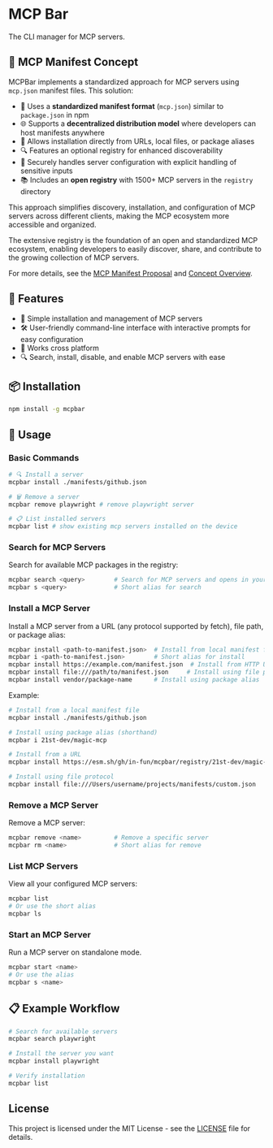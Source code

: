 # MCP Bar

The CLI manager for MCP servers.

## 🧩 MCP Manifest Concept

MCPBar implements a standardized approach for MCP servers using `mcp.json` manifest files. This solution:

- 📄 Uses a **standardized manifest format** (`mcp.json`) similar to `package.json` in npm
- 🌐 Supports a **decentralized distribution model** where developers can host manifests anywhere
- 🔄 Allows installation directly from URLs, local files, or package aliases
- 🔍 Features an optional registry for enhanced discoverability
- 🔐 Securely handles server configuration with explicit handling of sensitive inputs
- 📚 Includes an **open registry** with 1500+ MCP servers in the `registry` directory

This approach simplifies discovery, installation, and configuration of MCP servers across different clients, making the MCP ecosystem more accessible and organized.

The extensive registry is the foundation of an open and standardized MCP ecosystem, enabling developers to easily discover, share, and contribute to the growing collection of MCP servers.

For more details, see the [MCP Manifest Proposal](./doc/proposal.md) and [Concept Overview](./doc/idea.md).

## 🌟 Features

- 🔄 Simple installation and management of MCP servers
- 🛠️ User-friendly command-line interface with interactive prompts for easy configuration
- 📱 Works cross platform
- 🔍 Search, install, disable, and enable MCP servers with ease

## 📦 Installation

```sh
npm install -g mcpbar
```

## 🔧 Usage

### Basic Commands

```sh
# 🔍 Install a server
mcpbar install ./manifests/github.json

# 🗑️ Remove a server
mcpbar remove playwright # remove playwright server

# 📋 List installed servers
mcpbar list # show existing mcp servers installed on the device
```

### Search for MCP Servers

Search for available MCP packages in the registry:

```bash
mcpbar search <query>        # Search for MCP servers and opens in your browser
mcpbar s <query>             # Short alias for search
```

### Install a MCP Server

Install a MCP server from a URL (any protocol supported by fetch), file path, or package alias:

```bash
mcpbar install <path-to-manifest.json>  # Install from local manifest file
mcpbar i <path-to-manifest.json>        # Short alias for install
mcpbar install https://example.com/manifest.json  # Install from HTTP URL
mcpbar install file:///path/to/manifest.json     # Install using file protocol
mcpbar install vendor/package-name      # Install using package alias
```

Example:

```bash
# Install from a local manifest file
mcpbar install ./manifests/github.json

# Install using package alias (shorthand)
mcpbar i 21st-dev/magic-mcp

# Install from a URL
mcpbar install https://esm.sh/gh/in-fun/mcpbar/registry/21st-dev/magic-mcp.json

# Install using file protocol
mcpbar install file:///Users/username/projects/manifests/custom.json
```

### Remove a MCP Server

Remove a MCP server:

```bash
mcpbar remove <name>         # Remove a specific server
mcpbar rm <name>             # Short alias for remove
```

### List MCP Servers

View all your configured MCP servers:

```bash
mcpbar list
# Or use the short alias
mcpbar ls
```

### Start an MCP Server

Run a MCP server on standalone mode.

```bash
mcpbar start <name>
# Or use the alias
mcpbar s <name>
```

## 📋 Example Workflow

```bash
# Search for available servers
mcpbar search playwright

# Install the server you want
mcpbar install playwright

# Verify installation
mcpbar list
```

## License

This project is licensed under the MIT License - see the [LICENSE](./LICENSE) file for details.
